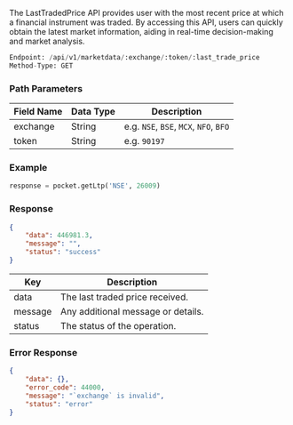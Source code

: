<!-- ## Get Last Traded Price -->
The LastTradedPrice API provides user with the most recent price at which a financial instrument was traded. By accessing this API, users can quickly obtain the latest market information, aiding in real-time decision-making and market analysis.

```python
Endpoint: /api/v1/marketdata/:exchange/:token/:last_trade_price
Method-Type: GET
```

### Path Parameters
| Field Name | Data Type | Description                           |
|------------|-----------|---------------------------------------|
| exchange   | String    | e.g. `NSE`, `BSE`, `MCX`, `NFO`, `BFO`    |
| token      | String    | e.g. `90197`                            |


### Example
```python
response = pocket.getLtp('NSE', 26009)
```

### Response
```json
{
    "data": 446981.3, 
    "message": "", 
    "status": "success"
}
```

| Key      | Description                        |
|----------|------------------------------------|
| data     | The last traded price received.       |
| message  | Any additional message or details. |
| status   | The status of the operation.      |


### Error Response
```json
{
    "data": {},
    "error_code": 44000,
    "message": "`exchange` is invalid",
    "status": "error"
}
```






